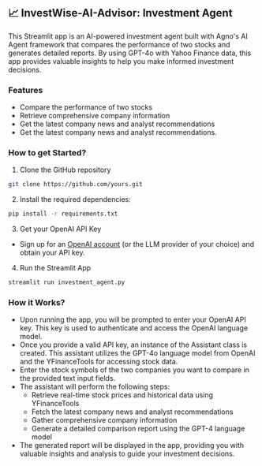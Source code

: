
## 📈 InvestWise-AI-Advisor: Investment Agent
This Streamlit app is an AI-powered investment agent built with Agno's AI Agent framework that compares the performance of two stocks and generates detailed reports. By using GPT-4o with Yahoo Finance data, this app provides valuable insights to help you make informed investment decisions.

### Features
- Compare the performance of two stocks
- Retrieve comprehensive company information
- Get the latest company news and analyst recommendations
- Get the latest company news and analyst recommendations.

### How to get Started?

1. Clone the GitHub repository

```bash
git clone https://github.com/yours.git
```
2. Install the required dependencies:

```bash
pip install -r requirements.txt
```
3. Get your OpenAI API Key

- Sign up for an [OpenAI account](https://platform.openai.com/) (or the LLM provider of your choice) and obtain your API key.

4. Run the Streamlit App
```bash
streamlit run investment_agent.py
```

### How it Works?

- Upon running the app, you will be prompted to enter your OpenAI API key. This key is used to authenticate and access the OpenAI language model.
- Once you provide a valid API key, an instance of the Assistant class is created. This assistant utilizes the GPT-4o language model from OpenAI and the YFinanceTools for accessing stock data.
- Enter the stock symbols of the two companies you want to compare in the provided text input fields.
- The assistant will perform the following steps:
    - Retrieve real-time stock prices and historical data using YFinanceTools
    - Fetch the latest company news and analyst recommendations
    - Gather comprehensive company information
    - Generate a detailed comparison report using the GPT-4 language model
- The generated report will be displayed in the app, providing you with valuable insights and analysis to guide your investment decisions.

